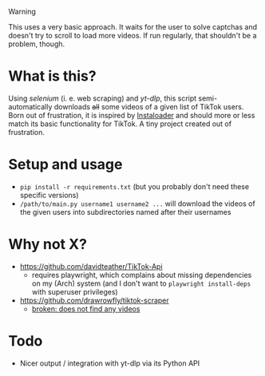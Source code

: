 > [!WARNING]
> This uses a very basic approach. It waits for the user to solve captchas and doesn't try to scroll to load more videos. If run regularly, that shouldn't be a problem, though.

# What is this?
Using _selenium_ (i. e. web scraping) and _yt-dlp_, this script semi-automatically downloads ~~all~~ some videos of a given list of TikTok users.
Born out of frustration, it is inspired by [Instaloader](https://github.com/instaloader/instaloader/) and should more or less match its basic functionality for TikTok. A tiny project created out of frustration.

# Setup and usage
- `pip install -r requirements.txt` (but you probably don't need these specific versions)
- `/path/to/main.py username1 username2 ...` will download the videos of the given users into subdirectories named after their usernames

# Why not X?
- https://github.com/davidteather/TikTok-Api
  - requires playwright, which complains about missing dependencies on my (Arch) system (and I don't want to `playwright install-deps` with superuser privileges)
- https://github.com/drawrowfly/tiktok-scraper
  - [broken: does not find any videos](https://github.com/drawrowfly/tiktok-scraper/issues/799)

# Todo
- Nicer output / integration with yt-dlp via its Python API
